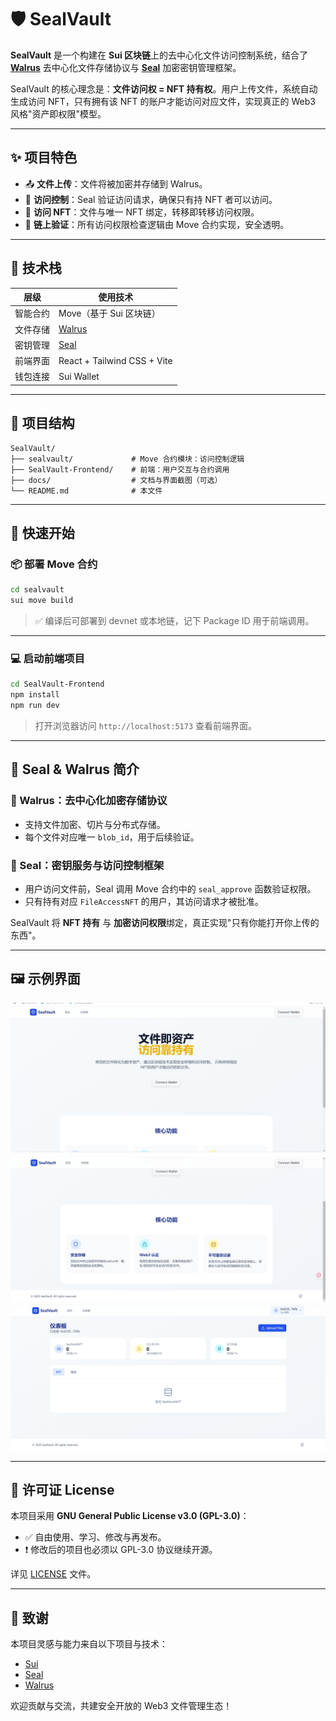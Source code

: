 # 🛡️ SealVault

**SealVault** 是一个构建在 **Sui 区块链**上的去中心化文件访问控制系统，结合了 [**Walrus**](https://github.com/MystenLabs/walrus) 去中心化文件存储协议与 [**Seal**](https://github.com/MystenLabs/seal) 加密密钥管理框架。

SealVault 的核心理念是：**文件访问权 = NFT 持有权**。用户上传文件，系统自动生成访问 NFT，只有拥有该 NFT 的账户才能访问对应文件，实现真正的 Web3 风格"资产即权限"模型。

---

## ✨ 项目特色

- 📤 **文件上传**：文件将被加密并存储到 Walrus。
- 🔐 **访问控制**：Seal 验证访问请求，确保只有持 NFT 者可以访问。
- 🧬 **访问 NFT**：文件与唯一 NFT 绑定，转移即转移访问权限。
- 🔄 **链上验证**：所有访问权限检查逻辑由 Move 合约实现，安全透明。

---

## 🧱 技术栈

| 层级        | 使用技术                             |
|-------------|--------------------------------------|
| 智能合约    | Move（基于 Sui 区块链）              |
| 文件存储    | [Walrus](https://github.com/MystenLabs/walrus) |
| 密钥管理    | [Seal](https://github.com/MystenLabs/seal)     |
| 前端界面    | React + Tailwind CSS + Vite          |
| 钱包连接    | Sui Wallet             |

---

## 📁 项目结构

```
SealVault/
├── sealvault/             # Move 合约模块：访问控制逻辑
├── SealVault-Frontend/    # 前端：用户交互与合约调用
├── docs/                  # 文档与界面截图（可选）
└── README.md              # 本文件
```

---

## 🚀 快速开始

### 📦 部署 Move 合约

```bash
cd sealvault
sui move build
```

> ✅ 编译后可部署到 devnet 或本地链，记下 Package ID 用于前端调用。

---

### 💻 启动前端项目

```bash
cd SealVault-Frontend
npm install
npm run dev
```

> 打开浏览器访问 `http://localhost:5173` 查看前端界面。

---

## 🔐 Seal & Walrus 简介

### 🦭 Walrus：去中心化加密存储协议

- 支持文件加密、切片与分布式存储。
- 每个文件对应唯一 `blob_id`，用于后续验证。

### 🦭 Seal：密钥服务与访问控制框架

- 用户访问文件前，Seal 调用 Move 合约中的 `seal_approve` 函数验证权限。
- 只有持有对应 `FileAccessNFT` 的用户，其访问请求才被批准。

SealVault 将 **NFT 持有** 与 **加密访问权限**绑定，真正实现"只有你能打开你上传的东西"。

---

## 🖼️ 示例界面


![主界面](docs/images/main-interface.png)
![交易确认](docs/images/Pasted%20image%2020250426030737.png)
![文件上传](docs/images/file-upload.png)



---

## 📜 许可证 License

本项目采用 **GNU General Public License v3.0 (GPL-3.0)**：

- ✅ 自由使用、学习、修改与再发布。
- ❗ 修改后的项目也必须以 GPL-3.0 协议继续开源。

详见 [LICENSE](./LICENSE) 文件。

---

## 🙌 致谢

本项目灵感与能力来自以下项目与技术：

- [Sui](https://github.com/MystenLabs/sui)
- [Seal](https://github.com/MystenLabs/seal)
- [Walrus](https://github.com/MystenLabs/walrus)

欢迎贡献与交流，共建安全开放的 Web3 文件管理生态！

